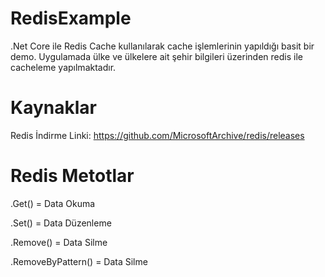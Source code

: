 # RedisExample
.Net Core ile Redis Cache kullanılarak cache işlemlerinin yapıldığı basit bir demo. Uygulamada ülke ve ülkelere ait şehir bilgileri üzerinden redis ile cacheleme yapılmaktadır.

# Kaynaklar
Redis İndirme Linki: https://github.com/MicrosoftArchive/redis/releases

# Redis Metotlar
.Get() = Data Okuma 

.Set() = Data Düzenleme

.Remove() = Data Silme

.RemoveByPattern() = Data Silme



